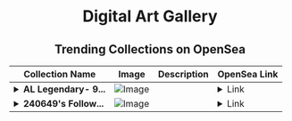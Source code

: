 <div align="center">

# Digital Art Gallery

## Trending Collections on OpenSea

| Collection Name                       | Image                                                                                     | Description                       | OpenSea Link                                                                                          |
|---------------------------------------|-------------------------------------------------------------------------------------------|-----------------------------------|--------------------------------------------------------------------------------------------------------|
| **<details><summary>AL Legendary- 9...</summary>AL Legendary- 965</details>** | ![Image](https://i.seadn.io/s/raw/files/af7a98745583f5b70dd0233573b2fd90.png?w=500&auto=format?w=200&auto=format) |  | <details><summary>Link</summary>[AL Legendary- 965](https://opensea.io/collection/al-legendary-965-3)</details> |
| **<details><summary>240649's Follow...</summary>240649's Follower</details>** | ![Image](https://i.seadn.io/s/raw/files/19f9f090920392cc3650cbdf4361755b.png?w=500&auto=format?w=200&auto=format) |  | <details><summary>Link</summary>[240649's Follower](https://opensea.io/collection/240649-s-follower)</details> |

</div>